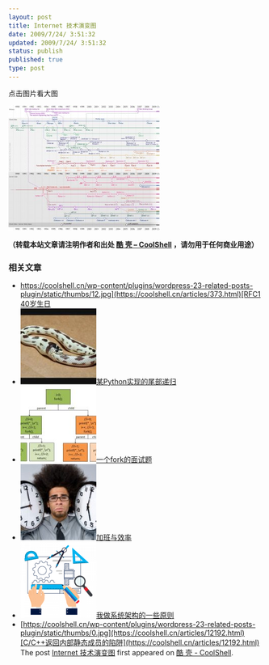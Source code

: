 ```yaml
---
layout: post
title: Internet 技术演变图
date: 2009/7/24/ 3:51:32
updated: 2009/7/24/ 3:51:32
status: publish
published: true
type: post
---
```


点击图片看大图


[![Internet 技术演变图 (点击看大图)](../wp-content/uploads/2009/07/Internet-300x248.jpg "Internet 技术演变图 (点击看大图)")](https://coolshell.cn/wp-content/uploads/2009/07/Internet.jpg)




**（转载本站文章请注明作者和出处 [酷 壳 – CoolShell](https://coolshell.cn/) ，请勿用于任何商业用途）**



### 相关文章

* [https://coolshell.cn/wp-content/plugins/wordpress-23-related-posts-plugin/static/thumbs/12.jpg](https://coolshell.cn/articles/373.html)[RFC1 40岁生日](https://coolshell.cn/articles/373.html)
* [![某Python实现的尾部递归](../wp-content/uploads/2009/04/snake-150x150.jpg)](https://coolshell.cn/articles/737.html)[某Python实现的尾部递归](https://coolshell.cn/articles/737.html)
* [![一个fork的面试题](../wp-content/uploads/2012/07/fork01jpg-150x150.jpg)](https://coolshell.cn/articles/7965.html)[一个fork的面试题](https://coolshell.cn/articles/7965.html)
* [![加班与效率](../wp-content/uploads/2013/07/Work-Overtime-150x150.jpg)](https://coolshell.cn/articles/10217.html)[加班与效率](https://coolshell.cn/articles/10217.html)
* [![我做系统架构的一些原则](../wp-content/uploads/2021/12/bachelor-mechanical-eng-icon@72x-150x150.png)](https://coolshell.cn/articles/21672.html)[我做系统架构的一些原则](https://coolshell.cn/articles/21672.html)
* [https://coolshell.cn/wp-content/plugins/wordpress-23-related-posts-plugin/static/thumbs/0.jpg](https://coolshell.cn/articles/12192.html)[C/C++返回内部静态成员的陷阱](https://coolshell.cn/articles/12192.html)
The post [Internet 技术演变图](https://coolshell.cn/articles/1178.html) first appeared on [酷 壳 - CoolShell](https://coolshell.cn).